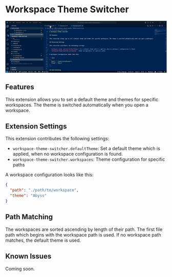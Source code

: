 # Workspace Theme Switcher

<img src="https://raw.githubusercontent.com/zoydburger/workspace-theme-switcher/69c5ead756cfcfebb26761c1f4e2ab478028530c/img/banner.gif" alt="" />

## Features

This extension allows you to set a default theme and themes for specific workspaces. The theme is switched automatically when you open a workspace.

## Extension Settings

This extension contributes the following settings:

- `workspace-theme-switcher.defaultTheme`: Set a default theme which is applied, when no workspace configuration is found.
- `workspace-theme-switcher.workspaces`: Theme configuration for specific paths

A workspace configuration looks like this:

```json
{
  "path": "./path/to/workspace",
  "theme": "Abyss"
}
```

## Path Matching

The workspaces are sorted ascending by length of their path. The first file path which begins with the workspace path is used. If no workspace path matches, the default theme is used.

## Known Issues

Coming soon.
